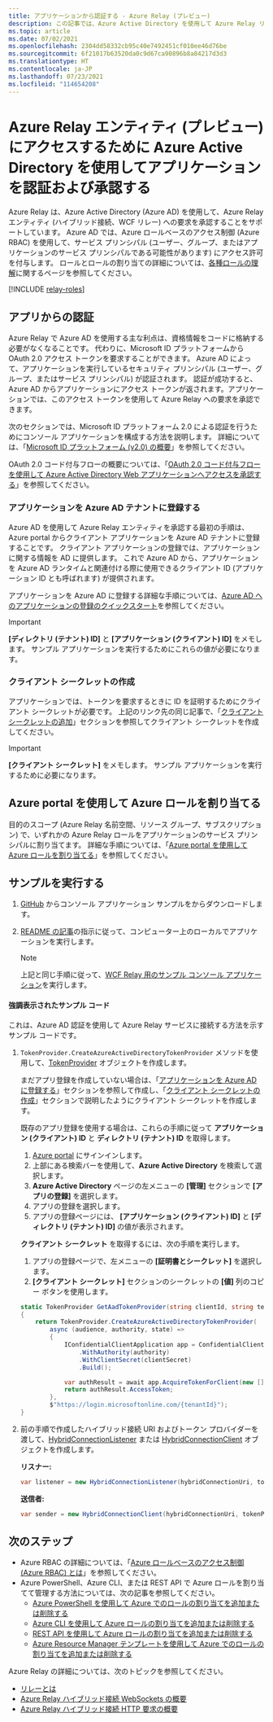 ```yaml
---
title: アプリケーションから認証する - Azure Relay (プレビュー)
description: この記事では、Azure Active Directory を使用して Azure Relay リソースにアクセスするためのアプリケーションを認証する方法について説明します
ms.topic: article
ms.date: 07/02/2021
ms.openlocfilehash: 2304dd58332cb95c40e7492451cf010ee46d76be
ms.sourcegitcommit: 6f21017b63520da0c9d67ca90896b8a84217d3d3
ms.translationtype: HT
ms.contentlocale: ja-JP
ms.lasthandoff: 07/23/2021
ms.locfileid: "114654208"
---
```

# <a name="authenticate-and-authorize-an-application-with-azure-active-directory-to-access-azure-relay-entities-preview"></a>Azure Relay エンティティ (プレビュー) にアクセスするために Azure Active Directory を使用してアプリケーションを認証および承認する
Azure Relay は、Azure Active Directory (Azure AD) を使用して、Azure Relay エンティティ (ハイブリッド接続、WCF リレー) への要求を承認することをサポートしています。 Azure AD では、Azure ロールベースのアクセス制御 (Azure RBAC) を使用して、サービス プリンシパル (ユーザー、グループ、またはアプリケーションのサービス プリンシパルである可能性があります) にアクセス許可を付与します。 ロールとロールの割り当ての詳細については、[各種ロールの理解](../role-based-access-control/overview.md)に関するページを参照してください。   


[!INCLUDE [relay-roles](./includes/relay-roles.md)]

## <a name="authenticate-from-an-app"></a>アプリからの認証
Azure Relay で Azure AD を使用する主な利点は、資格情報をコードに格納する必要がなくなることです。 代わりに、Microsoft ID プラットフォームから OAuth 2.0 アクセス トークンを要求することができます。 Azure AD によって、アプリケーションを実行しているセキュリティ プリンシパル (ユーザー、グループ、またはサービス プリンシパル) が認証されます。 認証が成功すると、Azure AD からアプリケーションにアクセス トークンが返されます。アプリケーションでは、このアクセス トークンを使用して Azure Relay への要求を承認できます。

次のセクションでは、Microsoft ID プラットフォーム 2.0 による認証を行うためにコンソール アプリケーションを構成する方法を説明します。 詳細については、「[Microsoft ID プラットフォーム (v2.0) の概要](../active-directory/develop/v2-overview.md)」を参照してください。

OAuth 2.0 コード付与フローの概要については、「[OAuth 2.0 コード付与フローを使用して Azure Active Directory Web アプリケーションへアクセスを承認する](../active-directory/develop/v2-oauth2-auth-code-flow.md)」を参照してください。

### <a name="register-your-application-with-an-azure-ad-tenant"></a>アプリケーションを Azure AD テナントに登録する
Azure AD を使用して Azure Relay エンティティを承認する最初の手順は、Azure portal からクライアント アプリケーションを Azure AD テナントに登録することです。 クライアント アプリケーションの登録では、アプリケーションに関する情報を AD に提供します。 これで Azure AD から、アプリケーションを Azure AD ランタイムと関連付ける際に使用できるクライアント ID (アプリケーション ID とも呼ばれます) が提供されます。 

アプリケーションを Azure AD に登録する詳細な手順については、[Azure AD へのアプリケーションの登録のクイックスタート](../active-directory/develop/quickstart-register-app.md#register-an-application)を参照してください。

> [!IMPORTANT]
> **[ディレクトリ (テナント) ID]** と **[アプリケーション (クライアント) ID]** をメモします。 サンプル アプリケーションを実行するためにこれらの値が必要になります。

### <a name="create-a-client-secret"></a>クライアント シークレットの作成   
アプリケーションでは、トークンを要求するときに ID を証明するためにクライアント シークレットが必要です。 上記のリンク先の同じ記事で、「[クライアント シークレットの追加](../active-directory/develop/quickstart-register-app.md#add-a-client-secret)」セクションを参照してクライアント シークレットを作成してください。 

> [!IMPORTANT]
> **[クライアント シークレット]** をメモします。 サンプル アプリケーションを実行するために必要になります。

## <a name="assign-azure-roles-using-the-azure-portal"></a>Azure portal を使用して Azure ロールを割り当てる
目的のスコープ (Azure Relay 名前空間、リソース グループ、サブスクリプション) で、いずれかの Azure Relay ロールをアプリケーションのサービス プリンシパルに割り当てます。 詳細な手順については、「[Azure portal を使用して Azure ロールを割り当てる](../role-based-access-control/role-assignments-portal.md)」を参照してください。

## <a name="run-the-sample"></a>サンプルを実行する

1. [GitHub](https://github.com/Azure/azure-relay/tree/master/samples/hybrid-connections/dotnet/rolebasedaccesscontrol) からコンソール アプリケーション サンプルをからダウンロードします。
1. [README の記事](https://github.com/Azure/azure-relay/tree/master/samples/hybrid-connections/dotnet/rolebasedaccesscontrol#rolebasedaccesscontrol-hybrid-connection-sample)の指示に従って、コンピューター上のローカルでアプリケーションを実行します。

    > [!NOTE]
    > 上記と同じ手順に従って、[WCF Relay 用のサンプル コンソール アプリケーション](https://github.com/Azure/azure-relay/tree/master/samples/wcf-relay/RoleBasedAccessControl)を実行します。 

#### <a name="highlighted-code-from-the-sample"></a>強調表示されたサンプル コード
これは、Azure AD 認証を使用して Azure Relay サービスに接続する方法を示すサンプル コードです。  

1. `TokenProvider.CreateAzureActiveDirectoryTokenProvider` メソッドを使用して、[TokenProvider](/dotnet/api/microsoft.azure.relay.tokenprovider) オブジェクトを作成します。 

    まだアプリ登録を作成していない場合は、「[アプリケーションを Azure AD に登録する](#register-your-application-with-an-azure-ad-tenant)」セクションを参照して作成し、「[クライアント シークレットの作成](#create-a-client-secret)」セクションで説明したようにクライアント シークレットを作成します。

    既存のアプリ登録を使用する場合は、これらの手順に従って **アプリケーション (クライアント) ID** と **ディレクトリ (テナント) ID** を取得します。 

    1. [Azure portal](https://portal.azure.com) にサインインします。
    1. 上部にある検索バーを使用して、**Azure Active Directory** を検索して選択します。
    1. **Azure Active Directory** ページの左メニューの **[管理]** セクションで **[アプリの登録]** を選択します。 
    1. アプリの登録を選択します。 
    1. アプリの登録ページには、 **[アプリケーション (クライアント) ID]** と **[ディレクトリ (テナント) ID]** の値が表示されます。 
    
    **クライアント シークレット** を取得するには、次の手順を実行します。
    1. アプリの登録ページで、左メニューの **[証明書とシークレット]** を選択します。 
    1. **[クライアント シークレット]** セクションのシークレットの **[値]** 列のコピー ボタンを使用します。 

    
    ```csharp
    static TokenProvider GetAadTokenProvider(string clientId, string tenantId, string clientSecret)
    {
        return TokenProvider.CreateAzureActiveDirectoryTokenProvider(
            async (audience, authority, state) =>
            {
                IConfidentialClientApplication app = ConfidentialClientApplicationBuilder.Create(clientId)
                    .WithAuthority(authority)
                    .WithClientSecret(clientSecret)
                    .Build();

                var authResult = await app.AcquireTokenForClient(new [] { $"{audience}/.default" }).ExecuteAsync();
                return authResult.AccessToken;
            },
            $"https://login.microsoftonline.com/{tenantId}");
    }
    ```
1. 前の手順で作成したハイブリッド接続 URI およびトークン プロバイダーを渡して、[HybridConnectionListener](/dotnet/api/microsoft.azure.relay.hybridconnectionlistener.-ctor#Microsoft_Azure_Relay_HybridConnectionListener__ctor_System_Uri_Microsoft_Azure_Relay_TokenProvider_) または [HybridConnectionClient](/dotnet/api/microsoft.azure.relay.hybridconnectionclient.-ctor#microsoft-azure-relay-hybridconnectionclient-ctor(system-uri-microsoft-azure-relay-tokenprovider)) オブジェクトを作成します。

    **リスナー:**
    ```csharp
    var listener = new HybridConnectionListener(hybridConnectionUri, tokenProvider);    
    ```
    
    **送信者:**
    ```csharp
    var sender = new HybridConnectionClient(hybridConnectionUri, tokenProvider);    
    ```

## <a name="next-steps"></a>次のステップ
- Azure RBAC の詳細については、「[Azure ロールベースのアクセス制御 (Azure RBAC) とは](../role-based-access-control/overview.md)」を参照してください。
- Azure PowerShell、Azure CLI、または REST API で Azure ロールを割り当てて管理する方法については、次の記事を参照してください。
    - [Azure PowerShell を使用して Azure でのロールの割り当てを追加または削除する](../role-based-access-control/role-assignments-powershell.md)  
    - [Azure CLI を使用して Azure ロールの割り当てを追加または削除する](../role-based-access-control/role-assignments-cli.md)
    - [REST API を使用して Azure ロールの割り当てを追加または削除する](../role-based-access-control/role-assignments-rest.md)
    - [Azure Resource Manager テンプレートを使用して Azure でのロールの割り当てを追加または削除する](../role-based-access-control/role-assignments-template.md)

Azure Relay の詳細については、次のトピックを参照してください。
- [リレーとは](relay-what-is-it.md)
- [Azure Relay ハイブリッド接続 WebSockets の概要](relay-hybrid-connections-dotnet-get-started.md)
- [Azure Relay ハイブリッド接続 HTTP 要求の概要](relay-hybrid-connections-http-requests-dotnet-get-started.md)








